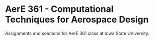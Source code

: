# AerE 361 - Computational Techniques for Aerospace Design

Assignments and solutions for AerE 361 class at Iowa State University.
